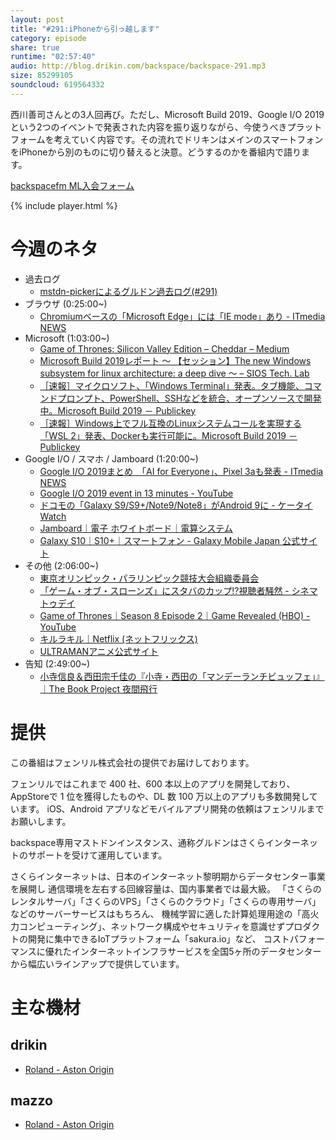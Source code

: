 ```yaml
---
layout: post
title: "#291:iPhoneから引っ越します"
category: episode
share: true
runtime: "02:57:40"
audio: http://blog.drikin.com/backspace/backspace-291.mp3
size: 85299105
soundcloud: 619564332
---
```


西川善司さんとの3人回再び。ただし、Microsoft Build 2019、Google I/O 2019という2つのイベントで発表された内容を振り返りながら、今使うべきプラットフォームを考えていく内容です。その流れでドリキンはメインのスマートフォンをiPhoneから別のものに切り替えると決意。どうするのかを番組内で語ります。

[backspacefm ML入会フォーム](http://backspace.us11.list-manage.com/subscribe?u=09c933bd3997c1d16dbed156a&id=84b6529b91)

{% include player.html %}


# 今週のネタ
* 過去ログ
  * [mstdn-pickerによるグルドン過去ログ(#291)](https://rbtnn.github.io/mstdn-picker/?instance=mstdn.guru&since_id=102081088768832452&max_id=102081957291997405)
* ブラウザ (0:25:00~)
  * [Chromiumベースの「Microsoft Edge」には「IE mode」あり - ITmedia NEWS](https://www.itmedia.co.jp/news/articles/1905/07/news050.html)
* Microsoft (1:03:00~)
  * [Game of Thrones: Silicon Valley Edition – Cheddar – Medium](https://medium.com/cheddar/game-of-thrones-silicon-valley-edition-71dceecedede)
  * [Microsoft Build 2019レポート 〜 【セッション】The new Windows subsystem for linux architecture: a deep dive 〜 – SIOS Tech. Lab](https://tech-lab.sios.jp/archives/14926)
  * [［速報］マイクロソフト、「Windows Terminal」発表。タブ機能、コマンドプロンプト、PowerShell、SSHなどを統合、オープンソースで開発中。Microsoft Build 2019 － Publickey](https://www.publickey1.jp/blog/19/windows_terminalpowershellsshmicrosoft_build_2019.html)
  * [［速報］Windows上でフル互換のLinuxシステムコールを実現する「WSL 2」発表、Dockerも実行可能に。Microsoft Build 2019 － Publickey](https://www.publickey1.jp/blog/19/windowslinuxwsl_2dockermicrosoft_build_2019.html)
* Google I/O / スマホ / Jamboard (1:20:00~)
  * [Google I/O 2019まとめ　「AI for Everyone」、Pixel 3aも発表 - ITmedia NEWS](https://www.itmedia.co.jp/news/articles/1905/08/news063.html)
  * [Google I/O 2019 event in 13 minutes - YouTube](https://www.youtube.com/watch?v=wm2v6IpKXI4&feature=youtu.be)
  * [ドコモの「Galaxy S9/S9+/Note9/Note8」がAndroid 9に - ケータイ Watch](https://k-tai.watch.impress.co.jp/docs/news/1178981.html)
  * [Jamboard｜電子 ホワイトボード｜電算システム](https://www.dsk-cloud.com/solution/device/jamboard?gclid=CjwKCAjw5dnmBRACEiwAmMYGOZhWSj6forl-5dyKSxzYf6oJadIMEEKW3WPuKu2MFOheM3PRxCZpjBoCp0kQAvD_BwE)
  * [Galaxy S10｜S10+｜スマートフォン - Galaxy Mobile Japan 公式サイト](https://www.galaxymobile.jp/galaxy-s10/)
* その他 (2:06:00~)
  * [東京オリンピック・パラリンピック競技大会組織委員会](https://tokyo2020.org/jp/)
  * [「ゲーム・オブ・スローンズ」にスタバのカップ!?視聴者騒然 - シネマトゥデイ](https://www.cinematoday.jp/news/N0108466)
  * [Game of Thrones｜Season 8 Episode 2｜Game Revealed (HBO) - YouTube](https://www.youtube.com/watch?v=dcqrNXKv628&feature=youtu.be)
  * [キルラキル｜Netflix (ネットフリックス)](https://www.netflix.com/jp/title/70305217)
  * [ULTRAMANアニメ公式サイト](https://anime.heros-ultraman.com/)
* 告知 (2:49:00~)
  * [小寺信良＆西田宗千佳の『小寺・西田の「マンデーランチビュッフェ」』｜The Book Project 夜間飛行](http://yakan-hiko.com/kode-nishi.html)  

# 提供

この番組はフェンリル株式会社の提供でお届けしております。

フェンリルではこれまで 400 社、600 本以上のアプリを開発しており、AppStoreで 1 位を獲得したものや、DL 数 100 万以上のアプリも多数開発しています。
iOS、Android アプリなどモバイルアプリ開発の依頼はフェンリルまでお願いします。

backspace専用マストドンインスタンス、通称グルドンはさくらインターネットのサポートを受けて運用しています。

さくらインターネットは、日本のインターネット黎明期からデータセンター事業を展開し
通信環境を左右する回線容量は、国内事業者では最大級。
「さくらのレンタルサーバ」「さくらのVPS」「さくらのクラウド」「さくらの専用サーバ」などのサーバーサービスはもちろん、
機械学習に適した計算処理用途の「高火力コンピューティング」、ネットワーク構成やセキュリティを意識せずプロダクトの開発に集中できるIoTプラットフォーム「sakura.io」など、
コストパフォーマンスに優れたインターネットインフラサービスを全国5ヶ所のデータセンターから幅広いラインアップで提供しています。

# 主な機材

## drikin
* [Roland - Aston Origin](http://amzn.asia/1OwAZ0w)

## mazzo
* [Roland - Aston Origin](http://amzn.asia/1OwAZ0w)
